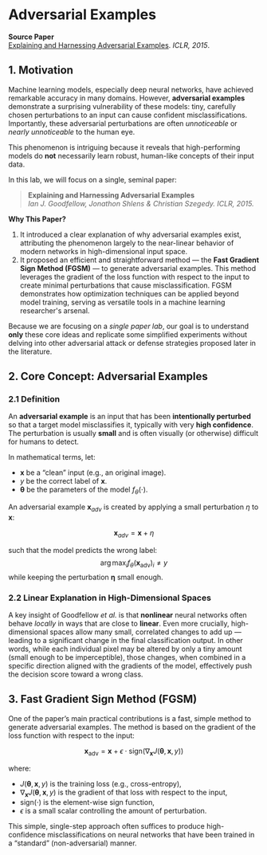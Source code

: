 # Adversarial Examples

**Source Paper**  
[Explaining and Harnessing Adversarial Examples](https://arxiv.org/pdf/1412.6572). _ICLR, 2015_.

## 1. Motivation

Machine learning models, especially deep neural networks, have achieved remarkable accuracy in many domains. However, **adversarial examples** demonstrate a surprising vulnerability of these models: tiny, carefully chosen perturbations to an input can cause confident misclassifications. Importantly, these adversarial perturbations are often *unnoticeable* or *nearly unnoticeable* to the human eye.

This phenomenon is intriguing because it reveals that high-performing models do **not** necessarily learn robust, human-like concepts of their input data.

In this lab, we will focus on a single, seminal paper:

> **Explaining and Harnessing Adversarial Examples**  
> _Ian J. Goodfellow, Jonathon Shlens & Christian Szegedy. ICLR, 2015._

**Why This Paper?**  
1. It introduced a clear explanation of why adversarial examples exist, attributing the phenomenon largely to the near-linear behavior of modern networks in high-dimensional input space.  
2. It proposed an efficient and straightforward method — the **Fast Gradient Sign Method (FGSM)** — to generate adversarial examples. This method leverages the gradient of the loss function with respect to the input to create minimal perturbations that cause misclassification. FGSM demonstrates how optimization techniques can be applied beyond model training, serving as versatile tools in a machine learning researcher's arsenal.

Because we are focusing on a _single paper lab_, our goal is to understand **only** these core ideas and replicate some simplified experiments without delving into other adversarial attack or defense strategies proposed later in the literature.

## 2. Core Concept: Adversarial Examples

### 2.1 Definition

An **adversarial example** is an input that has been **intentionally perturbed** so that a target model misclassifies it, typically with very **high confidence**. The perturbation is usually **small** and is often visually (or otherwise) difficult for humans to detect.

In mathematical terms, let:
- $\mathbf{x}$ be a “clean” input (e.g., an original image).
- $y$ be the correct label of $\mathbf{x}$.
- $\mathbf{\theta}$ be the parameters of the model $f_\theta(\cdot)$.

An adversarial example $\mathbf{x}_{adv}$ is created by applying a small perturbation $\eta$ to $\mathbf{x}$:
```math
\mathbf{x}_{adv} = \mathbf{x} + \eta
```
such that the model predicts the wrong label:
$$\arg\max_i f_\theta(\mathbf{x}_\text{adv})_i \neq y$$
while keeping the perturbation $\boldsymbol{\eta}$ small enough.

### 2.2 Linear Explanation in High-Dimensional Spaces

A key insight of Goodfellow *et al.* is that **nonlinear** neural networks often behave *locally* in ways that are close to **linear**. Even more crucially, high-dimensional spaces allow many small, correlated changes to add up — leading to a significant change in the final classification output. In other words, while each individual pixel may be altered by only a tiny amount (small enough to be imperceptible), those changes, when combined in a specific direction aligned with the gradients of the model, effectively push the decision score toward a wrong class.

## 3. Fast Gradient Sign Method (FGSM)

One of the paper’s main practical contributions is a fast, simple method to generate adversarial examples. The method is based on the gradient of the loss function with respect to the input:

```math
\mathbf{x}_\text{adv} = \mathbf{x} + \epsilon \cdot \text{sign}\bigl(\nabla_{\mathbf{x}} J(\mathbf{\theta}, \mathbf{x}, y)\bigr)
```

where:
- $J(\mathbf{\theta}, \mathbf{x}, y)$ is the training loss (e.g., cross-entropy),
- $\nabla_{\mathbf{x}} J(\mathbf{\theta}, \mathbf{x}, y)$ is the gradient of that loss with respect to the input,
- $\text{sign}(\cdot)$ is the element-wise sign function,
- $\epsilon$ is a small scalar controlling the amount of perturbation.

This simple, single-step approach often suffices to produce high-confidence misclassifications on neural networks that have been trained in a “standard” (non-adversarial) manner.